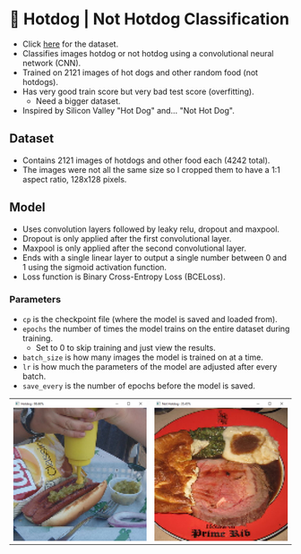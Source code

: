 # 🌭 Hotdog | Not Hotdog Classification
- Click [here](https://www.kaggle.com/datasets/thedatasith/hotdog-nothotdog/data?select=hotdog-nothotdog) for the dataset.
- Classifies images hotdog or not hotdog using a convolutional neural network (CNN).
- Trained on 2121 images of hot dogs and other random food (not hotdogs).
- Has very good train score but very bad test score (overfitting).
  - Need a bigger dataset.
- Inspired by Silicon Valley "Hot Dog" and… "Not Hot Dog".
## Dataset
- Contains 2121 images of hotdogs and other food each (4242 total).
- The images were not all the same size so I cropped them to have a 1:1 aspect ratio, 128x128 pixels.
## Model
- Uses convolution layers followed by leaky relu, dropout and maxpool.
- Dropout is only applied after the first convolutional layer.
- Maxpool is only applied after the second convolutional layer.
- Ends with a single linear layer to output a single number between 0 and 1 using the sigmoid activation function.
- Loss function is Binary Cross-Entropy Loss (BCELoss).
### Parameters
- `cp` is the checkpoint file (where the model is saved and loaded from).
- `epochs` the number of times the model trains on the entire dataset during training.
  - Set to 0 to skip training and just view the results.
- `batch_size` is how many images the model is trained on at a time.
- `lr` is how much the parameters of the model are adjusted after every batch.
- `save_every` is the number of epochs before the model is saved.
<table>
  <tr>
    <td><img src="hotdog.png" width="100%"/></td>
    <td><img src="not-hotdog.png" width="100%"/></td>
  </tr>
</table>